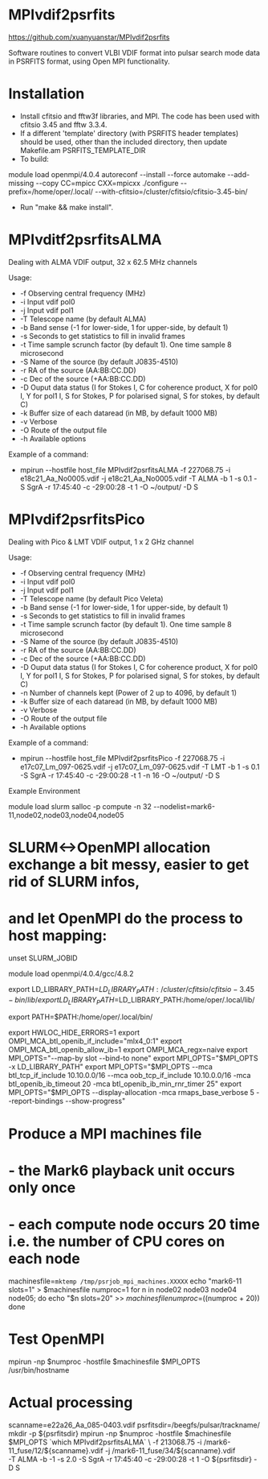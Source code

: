 # MPIvdif2psrfits

https://github.com/xuanyuanstar/MPIvdif2psrfits

Software routines to convert VLBI VDIF format into pulsar search mode data in PSRFITS format, using Open MPI functionality. 

# Installation
 * Install cfitsio and fftw3f libraries, and MPI. The code has been used with cfitsio 3.45 and fftw 3.3.4.
 * If a different 'template' directory (with PSRFITS header templates) should be used, other than the included directory, then update Makefile.am PSRFITS_TEMPLATE_DIR
 * To build:

module load openmpi/4.0.4
autoreconf --install --force
automake --add-missing --copy
CC=mpicc CXX=mpicxx ./configure --prefix=/home/oper/.local/ --with-cfitsio=/cluster/cfitsio/cfitsio-3.45-bin/

 * Run "make && make install".

# MPIvditf2psrfitsALMA
Dealing with ALMA VDIF output, 32 x 62.5 MHz channels

Usage:
 * -f   Observing central frequency (MHz)
 * -i   Input vdif pol0
 * -j   Input vdif pol1
 * -T   Telescope name (by default ALMA)
 * -b   Band sense (-1 for lower-side, 1 for upper-side, by default 1)
 * -s   Seconds to get statistics to fill in invalid frames
 * -t   Time sample scrunch factor (by default 1). One time sample 8 microsecond
 * -S   Name of the source (by default J0835-4510)
 * -r   RA of the source (AA:BB:CC.DD)
 * -c   Dec of the source (+AA:BB:CC.DD)
 * -D   Ouput data status (I for Stokes I, C for coherence product, X for pol0 I, Y for pol1 I, S for Stokes, P for polarised signal, S for stokes, by default C)
 * -k   Buffer size of each dataread (in MB, by default 1000 MB)
 * -v   Verbose
 * -O   Route of the output file 
 * -h   Available options

Example of a command:
 * mpirun --hostfile host_file MPIvdif2psrfitsALMA -f 227068.75 -i e18c21_Aa_No0005.vdif -j e18c21_Aa_No0005.vdif -T ALMA -b 1 -s 0.1 -S SgrA -r 17:45:40 -c -29:00:28 -t 1 -O ~/output/ -D S

# MPIvdif2psrfitsPico
Dealing with Pico & LMT VDIF output, 1 x 2 GHz channel

Usage:
 * -f   Observing central frequency (MHz)
 * -i   Input vdif pol0
 * -j   Input vdif pol1
 * -T   Telescope name (by default Pico Veleta)
 * -b   Band sense (-1 for lower-side, 1 for upper-side, by default 1)
 * -s   Seconds to get statistics to fill in invalid frames
 * -t   Time sample scrunch factor (by default 1). One time sample 8 microsecond
 * -S   Name of the source (by default J0835-4510)
 * -r   RA of the source (AA:BB:CC.DD)
 * -c   Dec of the source (+AA:BB:CC.DD)
 * -D   Ouput data status (I for Stokes I, C for coherence product, X for pol0 I, Y for pol1 I, S for Stokes, P for polarised signal, S for stokes, by default C)
 * -n   Number of channels kept (Power of 2 up to 4096, by default 1)
 * -k   Buffer size of each dataread (in MB, by default 1000 MB)
 * -v   Verbose
 * -O   Route of the output file 
 * -h   Available options

Example of a command:
 * mpirun --hostfile host_file MPIvdif2psrfitsPico -f 227068.75 -i e17c07_Lm_097-0625.vdif -j e17c07_Lm_097-0625.vdif -T LMT -b 1 -s 0.1 -S SgrA -r 17:45:40 -c -29:00:28 -t 1 -n 16 -O ~/output/ -D S


Example Environment


module load slurm
salloc -p compute -n 32 --nodelist=mark6-11,node02,node03,node04,node05

# SLURM<->OpenMPI allocation exchange a bit messy, easier to get rid of SLURM infos,
# and let OpenMPI do the process to host mapping:
unset SLURM_JOBID

module load openmpi/4.0.4/gcc/4.8.2

export LD_LIBRARY_PATH=$LD_LIBRARY_PATH:/cluster/cfitsio/cfitsio-3.45-bin/lib/
export LD_LIBRARY_PATH=$LD_LIBRARY_PATH:/home/oper/.local/lib/

export PATH=$PATH:/home/oper/.local/bin/

export HWLOC_HIDE_ERRORS=1
export OMPI_MCA_btl_openib_if_include="mlx4_0:1"
export OMPI_MCA_btl_openib_allow_ib=1
export OMPI_MCA_regx=naive
export MPI_OPTS="--map-by slot --bind-to none"
export MPI_OPTS="$MPI_OPTS -x LD_LIBRARY_PATH"
export MPI_OPTS="$MPI_OPTS --mca btl_tcp_if_include 10.10.0.0/16 --mca oob_tcp_if_include 10.10.0.0/16 -mca btl_openib_ib_timeout 20 -mca btl_openib_ib_min_rnr_timer 25"
export MPI_OPTS="$MPI_OPTS --display-allocation -mca rmaps_base_verbose 5  --report-bindings --show-progress"

# Produce a MPI machines file
# - the Mark6 playback unit occurs only once
# - each compute node occurs 20 time i.e. the number of CPU cores on each node
machinesfile=`mktemp /tmp/psrjob_mpi_machines.XXXXX`
echo "mark6-11 slots=1" > $machinesfile
numproc=1
for n in node02 node03 node04 node05; do
        echo "$n slots=20" >> $machinesfile
        numproc=$((numproc + 20))
done

# Test OpenMPI
mpirun -np $numproc -hostfile $machinesfile $MPI_OPTS /usr/bin/hostname

# Actual processing
scanname=e22a26_Aa_085-0403.vdif
psrfitsdir=/beegfs/pulsar/trackname/
mkdir -p ${psrfitsdir}
mpirun -np $numproc -hostfile $machinesfile $MPI_OPTS `which MPIvdif2psrfitsALMA` \
     -f 213068.75 -i /mark6-11_fuse/12/${scanname}.vdif -j /mark6-11_fuse/34/${scanname}.vdif \
     -T ALMA -b -1 -s 2.0 -S SgrA -r 17:45:40 -c -29:00:28 -t 1 -O ${psrfitsdir} -D S
